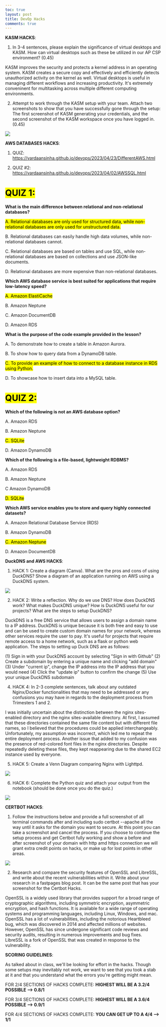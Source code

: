 ```yaml
---
toc: true
layout: post
title: DevOp Hacks
comments: true
---
```


**KASM HACKS**:

1. In 3-4 sentences, please explain the significance of virtual desktops and KASM. How can virtual desktops such as these be utilized in our AP CSP environment? (0.45)

KASM improves the security and protects a kernel address in an operating system. KASM creates a secure copy and effectively and efficiently detects unauthorized activity on the kernel as well. Virtual desktops is useful in managing different workflows and increasing productivity. It's extremely conveninent for multitasking across multiple different computing environments.

2. Attempt to work through the KASM setup with your team. Attach two screenshots to show that you have successfully gone through the setup: The first screenshot of KASM generating your credentials, and the second screenshot of the KASM workspace once you have logged in. (0.45)

![]({{site.baseurl}}/kasm.png) 




**AWS DATABASES HACKS**:

1. QUIZ: https://vardaansinha.github.io/devops/2023/04/23/DifferentAWS.html

2. QUIZ #2: https://vardaansinha.github.io/devops/2023/04/02/AWSSQL.html

# <mark>QUIZ 1:</mark>

<strong>What is the main difference between relational and non-relational databases?</strong>

<mark>A. Relational databases are only used for structured data, while non-relational databases are only used for unstructured data.</mark>

B. Relational databases can easily handle high data volumes, while non-relational databases cannot.

C. Relational databases are based on tables and use SQL, while non-relational databases are based on collections and use JSON-like documents.

D. Relational databases are more expensive than non-relational databases.


<strong>Which AWS database service is best suited for applications that require low-latency speed?</strong>

<mark>A. Amazon ElastiCache</mark>

B. Amazon Neptune

C. Amazon DocumentDB

D. Amazon RDS


<strong>What is the purpose of the code example provided in the lesson?</strong>

A. To demonstrate how to create a table in Amazon Aurora.

B. To show how to query data from a DynamoDB table.

<mark>C. To provide an example of how to connect to a database instance in RDS using Python.</mark>

D. To showcase how to insert data into a MySQL table.

# <mark>QUIZ 2:</mark>

<strong>Which of the following is not an AWS database option?</strong>

A. Amazon RDS

B. Amazon Neptune

<mark>C. SQLite</mark>

D. Amazon DynamoDB

<strong>Which of the following is a file-based, lightweight RDBMS?</strong>

A. Amazon RDS

B. Amazon Neptune

C Amazon DynamoDB

<mark>D. SQLite</mark>


<strong>Which AWS service enables you to store and query highly connected datasets?</strong>

A. Amazon Relational Database Service (RDS)

B. Amazon DynamoDB

<mark>C. Amazon Neptune</mark>

D. Amazon DocumentDB


**DuckDNS and AWS HACKS**:

1. HACK 1: Create a diagram (Canva). What are the pros and cons of using DuckDNS? Show a diagram of an application running on AWS using a DuckDNS system.

![]({{site.baseurl}}/duckdns.png) 

2. HACK 2: Write a reflection. Why do we use DNS? How does DuckDNS work? What makes DuckDNS unique? How is DuckDNS useful for our projects? What are the steps to setup DuckDNS? 

DuckDNS is a free DNS service that allows users to assign a domain name to a IP address. DuckDNS is unique because it is both free and easy to use  and can be used to create custom domain names for your network, whereas other services require the user to pay. It's useful for projects that require remote access to a home network, such as a flask or python web application. The steps to setting up Duck DNS are as follows:

(1) Sign in with your DuckDNS account by selecting "Sign in with Github"
(2) Create a subdomain by entering a unique name and clicking "add domain" 
(3) Under "current ip", change the IP address into the IP address that you would need
(4) Click the "update ip" button to confirm the change
(5) Use your unique DuckDNS subdomain

4. HACK 4: In 2-3 complete sentences, talk about any outdated Nginx/Docker functionalities that may need to be addressed or any confusions you may have in regards to the deployment process from Trimesters 1 and 2. 

I was initially uncertain about the distinction between the nginx sites-enabled directory and the nginx sites-available directory. At first, I assumed that these directories contained the same file content but with different file names, so I believed that the procedures could be applied interchangeably. Unfortunately, my assumption was incorrect, which led me to repeat the entire deployment process. Another issue that added to my confusion was the presence of red-colored font files in the nginx directories. Despite repeatedly deleting these files, they kept reappearing due to the shared EC2 instance used by everyone.

5. HACK 5: Create a Venn Diagram comparing Nginx with Lighttpd.

![]({{site.baseurl}}/venndiagramhack5.png) 


6. HACK 6: Complete the Python quiz and attach your output from the notebook (should be done once you do the quiz.)

![]({{site.baseurl}}/pythonquiz.png) 
 

**CERTBOT HACKS**:

1. Follow the instructions below and provide a full screenshot of all terminal commands after and including sudo certbot --apache all the way until it asks for the domain you want to secure. At this point you can take a screenshot and cancel the process. If you choose to continue the setup process and get Certbot fully working and show a before and after screenshot of your domain with http amd https connection we will grant extra credit points on hacks, or make up for lost points in other areas.

![]({{site.baseurl}}/certbotattempt.png) 

2. Research and compare the security features of OpenSSL and LibreSSL, and write about the recent vulnerabilities within it. Write about your research in a fastpages blog post. It can be the same post that has your screenshot for the Certbot Hacks.

OpenSSL is a widely used library that provides support for a broad range of cryptographic algorithms, including symmetric encryption, asymmetric encryption, and hash functions. It is available for a wide range of operating systems and programming languages, including Linux, Windows, and mac. OpenSSL has a lot of vulnerabilities, including the notorious Heartbleed bug, which was discovered in 2014 and affected millions of websites. However, OpenSSL has since undergone significant code reviews and security audits, resulting in numerous improvements and bug fixes. LibreSSL is a fork of OpenSSL that was created in response to the vulnerability.

**SCORING GUIDELINES**:


As talked about in class, we'll be looking for effort in the hacks. Though some setups may inevitably not work, we want to see that you took a stab at it and that you understand what the errors you're getting might mean. 

FOR 2/4 SECTIONS OF HACKS COMPLETE: **HIGHEST WILL BE A 3.2/4 POSSIBLE --> 0.8/1**

FOR 3/4 SECTIONS OF HACKS COMPLETE: **HIGHEST WILL BE A 3.6/4 POSSIBLE --> 0.9/1**

FOR 4/4 SECTIONS OF HACKS COMPLETE: **YOU CAN GET UP TO A 4/4 --> 1/1**